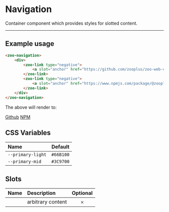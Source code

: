 # Navigation

Container component which provides styles for slotted content.

***

## Example usage

```HTML
<zoo-navigation>
	<div>
		<zoo-link type="negative">
			<a slot="anchor" href="https://github.com/zooplus/zoo-web-components">Github</a>
		</zoo-link>
		<zoo-link type="negative">
			<a slot="anchor" href="https://www.npmjs.com/package/@zooplus/zoo-web-components">NPM</a>
		</zoo-link>
	</div>
</zoo-navigation>
```

The above will render to:

<zoo-navigation>
	<div>
		<zoo-link type="negative">
			<a slot="anchor" href="https://github.com/zooplus/zoo-web-components">Github</a>
		</zoo-link>
		<zoo-link type="negative">
			<a slot="anchor" href="https://www.npmjs.com/package/@zooplus/zoo-web-components">NPM</a>
		</zoo-link>
	</div>
</zoo-navigation>

## CSS Variables

| **Name**          | **Default** |
| :---------------- | :---------: |
| `--primary-light` |  `#66B100`  |
| `--primary-mid`   |  `#3C9700`  |

## Slots

| **Name** | **Description**   | **Optional** |
| :------: | :---------------- | :----------: |
|          | arbitrary content |   &#65794;   |
